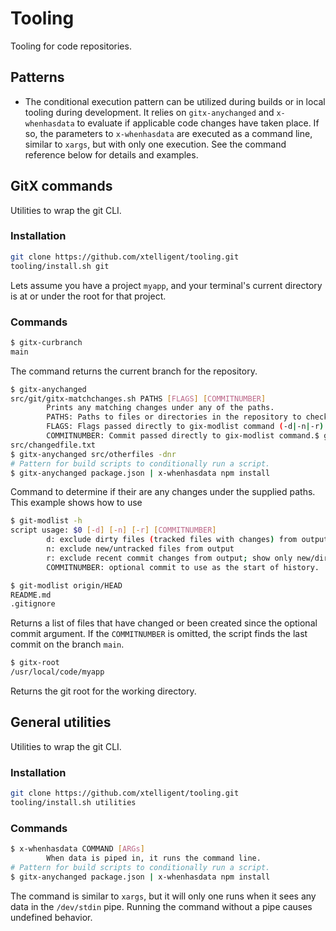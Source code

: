 # Tooling
Tooling for code repositories.

## Patterns

* The conditional execution pattern can be utilized during builds or in local tooling during development.
It relies on `gitx-anychanged` and `x-whenhasdata` to evaluate if applicable code changes have taken
place. If so, the parameters to `x-whenhasdata` are executed as a command line, similar to `xargs`, but
with only one execution. See the command reference below for details and examples.

## GitX commands

Utilities to wrap the git CLI.

### Installation
``` bash
git clone https://github.com/xtelligent/tooling.git
tooling/install.sh git
```

Lets assume you have a project `myapp`, and your terminal's current directory is at or under the root
for that project.

### Commands

``` bash
$ gitx-curbranch
main
```
The command returns the current branch for the repository.

``` bash
$ gitx-anychanged
src/git/gitx-matchchanges.sh PATHS [FLAGS] [COMMITNUMBER]
        Prints any matching changes under any of the paths.
        PATHS: Paths to files or directories in the repository to check for any changes, delimited by |.
        FLAGS: Flags passed directly to gix-modlist command (-d|-n|-r).
        COMMITNUMBER: Commit passed directly to gix-modlist command.$ gitx-anychanged src/changedfile.txt|src/otherfiles -r
src/changedfile.txt
$ gitx-anychanged src/otherfiles -dnr
# Pattern for build scripts to conditionally run a script.
$ gitx-anychanged package.json | x-whenhasdata npm install
```
Command to determine if their are any changes under the supplied paths. This example shows how to use


``` bash
$ git-modlist -h
script usage: $0 [-d] [-n] [-r] [COMMITNUMBER]
        d: exclude dirty files (tracked files with changes) from output
        n: exclude new/untracked files from output
        r: exclude recent commit changes from output; show only new/dirty files
        COMMITNUMBER: optional commit to use as the start of history.

$ git-modlist origin/HEAD
README.md
.gitignore
```
Returns a list of files that have changed or been created since the optional commit
argument. If the `COMMITNUMBER` is omitted, the script finds the last commit on the
branch `main`.

``` bash
$ gitx-root
/usr/local/code/myapp
```
Returns the git root for the working directory.


## General utilities

Utilities to wrap the git CLI.

### Installation
``` bash
git clone https://github.com/xtelligent/tooling.git
tooling/install.sh utilities
```

### Commands

``` bash
$ x-whenhasdata COMMAND [ARGs] 
        When data is piped in, it runs the command line.
# Pattern for build scripts to conditionally run a script.
$ gitx-anychanged package.json | x-whenhasdata npm install
```
The command is similar to `xargs`, but it will only one runs when
it sees any data in the `/dev/stdin` pipe. Running the command without
a pipe causes undefined behavior.
